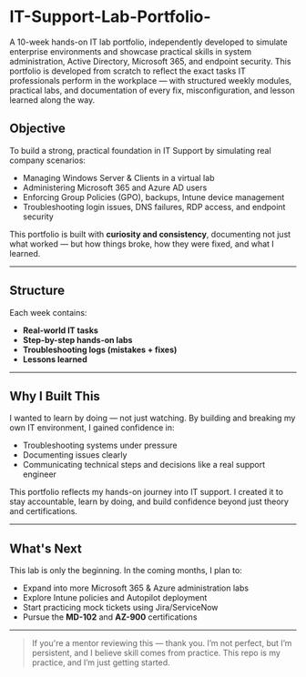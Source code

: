 # IT-Support-Lab-Portfolio-
A 10-week hands-on IT lab portfolio, independently developed to simulate enterprise environments and showcase practical skills in system administration, Active Directory, Microsoft 365, and endpoint security.
This portfolio is developed from scratch to reflect the exact tasks IT professionals perform in the workplace — with structured weekly modules, practical labs, and documentation of every fix, misconfiguration, and lesson learned along the way.

## Objective

To build a strong, practical foundation in IT Support by simulating real company scenarios:

- Managing Windows Server & Clients in a virtual lab  
- Administering Microsoft 365 and Azure AD users  
- Enforcing Group Policies (GPO), backups, Intune device management  
- Troubleshooting login issues, DNS failures, RDP access, and endpoint security  

This portfolio is built with **curiosity and consistency**, documenting not just what worked — but how things broke, how they were fixed, and what I learned.

---

## Structure

Each week contains:
-  **Real-world IT tasks**  
-  **Step-by-step hands-on labs**  
-  **Troubleshooting logs (mistakes + fixes)**  
-  **Lessons learned**


---

## Why I Built This

I wanted to learn by doing — not just watching. By building and breaking my own IT environment, I gained confidence in:

- Troubleshooting systems under pressure  
- Documenting issues clearly  
- Communicating technical steps and decisions like a real support engineer  

This portfolio reflects my hands-on journey into IT support. I created it to stay accountable, learn by doing, and build confidence beyond just theory and certifications.

---

## What's Next

This lab is only the beginning. In the coming months, I plan to:

- Expand into more Microsoft 365 & Azure administration labs  
- Explore Intune policies and Autopilot deployment  
- Start practicing mock tickets using Jira/ServiceNow  
- Pursue the **MD-102** and **AZ-900** certifications  

---

> If you're a mentor reviewing this — thank you. I’m not perfect, but I’m persistent, and I believe skill comes from practice. This repo is my practice, and I’m just getting started.
